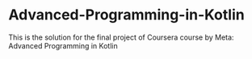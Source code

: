 # Advanced-Programming-in-Kotlin


This is the solution for the final project of Coursera course by Meta: Advanced Programming in Kotlin
